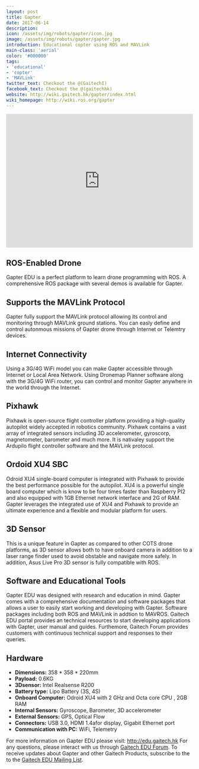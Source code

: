 ```yaml
---
layout: post
title: Gapter
date: 2017-06-14
description:
icon: /assets/img/robots/gapter/icon.jpg
image: /assets/img/robots/gapter/gapter.jpg
introduction: Educational copter using ROS and MAVLink
main-class: 'aerial'
color: '#000000'
tags:
- 'educational'
- 'copter'
- 'MAVLink'
twitter_text: Checkout the @(GaitechI)
facebook_text: Checkout the @(gaitechhk)
website: http://wiki.gaitech.hk/gapter/index.html
wiki_homepage: http://wiki.ros.org/gapter
---
```



<iframe width="100%" height="360" src="https://www.youtube.com/embed/yvDDQqJrYdw?rel=0" frameborder="0" allowfullscreen></iframe>

## ROS-Enabled Drone

Gapter EDU is a perfect platform to learn drone programming with ROS. A comprehensive ROS package with several demos is available for Gapter.

## Supports the MAVLink Protocol

Gapter fully support the MAVLink protocol allowing its control and monitoring through MAVLink ground stations. You can easly define and control autonmous missions of Gapter drone through Internet or Telemtry devices.

## Internet Connectivity

Using a 3G/4G WiFi model you can make Gapter accessible through Internet or Local Area Network. Using Dronemap Planner software along with the 3G/4G WiFi router, you can control and monitor Gapter anywhere in the world through the Internet.

## Pixhawk

Pixhawk is open-source flight controller platform providing a high-quality autopilot widely accepted in robotics community. Pixhawk contains a vast array of integrated sensors including 3D accelerometer, gyroscorp, magnetometer, barometer and much more. It is nativaley support the Ardupilo flight controller software and the MAVLink protocol.

## Ordoid XU4 SBC

Odroid XU4 single-board computer is integrated with Pixhawk to provide the best performance possible for the autopilot. XU4 is a powerful single board computer which is know to be four times faster than Raspberry PI2 and also equipped with 1GB Ethernet network interface and 2G of RAM. Gapter leverages the integrated use of XU4 and Pixhawk to provide an ultimate experience and a flexible and modular platform for users. 

## 3D Sensor 

This is a unique feature in Gapter as compared to other COTS drone platforms, as 3D sensor allows both to have onboard camera in addition to a laser range finder used to avoid obstable and navigate more safely. In addition, Asus Live Pro 3D sensor is fully compatible with ROS.

## Software and Educational Tools

Gapter EDU was designed with research and education in mind. Gapter comes with a comprehensive documentation and software packages that allows a user to easily start working and developing with Gapter. Software packages including both ROS and MAVLink in addtion to MAVROS. Gaitech EDU portal provides an technical resources to start developing applications with Gapter, user manual and guides. Furthemore, Gaitech Forum provides customers with continuous technical support and responses to their queries.

## Hardware
* **Dimensions:** 358 * 358 * 220mm
* **Payload:**	0.6KG
* **3Dsensor:**	Intel Realsense R200
* **Battery type:** Lipo Battery (3S, 4S)
* **Onboard Computer:** Odroid XU4 with 2 GHz and Octa core CPU , 2GB RAM
* **Internal Sensors:** Gyroscope, Barometer, 3D accelerometer
* **External Sensors:** GPS, Optical Flow
* **Connectors:** USB 3.0, HDMI 1.4afor display, Gigabit Ethernet port
* **Communication with PC:** WiFi, Telemetry

For more information on Gapter EDU please visit: <a href="http://edu.gaitech.hk/">http://edu.gaitech.hk</a>
For any questions, please interact with us through <a href="http://forum.gaitech.hk/">Gaitech EDU Forum</a>. To receive updates about Gapter and other Gaitech Products, subscribe to the to the <a href="http://lists.gaitech.coins-lab.org/listinfo.cgi/gaitech_edu_users-gaitech.coins-lab.org/"> Gaitech EDU Mailing List</a>.
